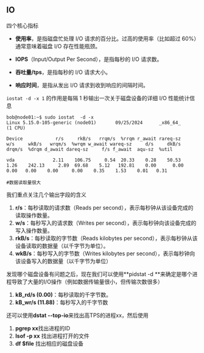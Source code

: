 ## IO

四个核心指标

+ **使用率**，是指磁盘忙处理 I/O 请求的百分比。过高的使用率（比如超过 60%）通常意味着磁盘 I/O 存在性能瓶颈。

+ **IOPS**（Input/Output Per Second），是指每秒的 I/O 请求数。

+ **吞吐量/tps**，是指每秒的 I/O 请求大小。

+ **响应时间**，是指从发出 I/O 请求到收到响应的间隔时间。



`iostat -d -x 1` 的作用是每隔 1 秒输出一次关于磁盘设备的详细 I/O 性能统计信息

```
bob@node01:~$ sudo iostat  -d -x    
Linux 5.15.0-105-generic (node01)       09/25/2024      _x86_64_        (1 CPU)

Device            r/s     rkB/s   rrqm/s  %rrqm r_await rareq-sz     w/s     wkB/s   wrqm/s  %wrqm w_await wareq-sz     d/s     dkB/s   drqm/s  %drqm d_await dareq-sz     f/s f_await  aqu-sz  %util

vda              2.11    106.75     0.54  20.33    0.28    50.53    1.26    242.13     2.89  69.68    5.12   192.81    0.00      0.00     0.00   0.00    0.00     0.00    0.35    1.53    0.01   0.31

#数据读取量很大

```

我们重点关注几个输出字段的含义

1. **r/s**：每秒读取的请求数（Reads per second），表示每秒钟从该设备完成的读取操作数量。
2. **w/s**：每秒写入的请求数（Writes per second），表示每秒钟向该设备完成的写入操作数量。
3. **rkB/s**：每秒读取的字节数（Reads kilobytes per second），表示每秒钟从该设备读取的数据量（以千字节为单位）。
4. **wkB/s**：每秒写入的字节数（Writes kilobytes per second），表示每秒钟向该设备写入的数据量（以千字节为单位）



发现哪个磁盘设备有问题之后，现在我们可以使用**pidstat -d **来确定是哪个进程导致了大量的I/O操作（例如数据传输量很小，但传输次数很多）

1. **kB_rd/s (0.00)**：每秒读取的千字节数。
2. **kB_wr/s (11.88)**：每秒写入的千字节数

还可以使用**dstat --top-io**来找出高TPS的进程xx，然后使用

1. **pgrep xx**找出进程的ID
2. **lsof -p xx** 找出进程打开的文件
3. **df $file** 找出相应的磁盘设备

